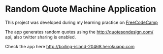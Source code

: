 <h1>Random Quote Machine Application</h1>

This project was developed during my learning practice on <a href="https://www.freecodecamp.com" target="_blank">FreeCodeCamp</a>

The app generates random quotes using the http://quotesondesign.com/ api, also twitter sharing is enabled.

Check the app here http://boiling-island-20468.herokuapp.com
